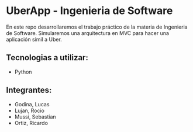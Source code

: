 # UberApp - Ingenieria de Software

En este repo desarrollaremos el trabajo práctico de la materia de Ingenieria de Software.
Simularemos una arquitectura en MVC para hacer una aplicación símil a Uber.

## Tecnologias a utilizar:

-   Python

## Integrantes:

-   Godina, Lucas
-   Lujan, Rocio
-   Mussi, Sebastian
-   Ortiz, Ricardo
